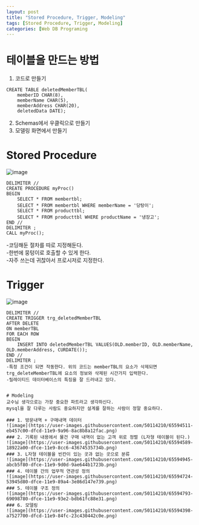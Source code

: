 ```yaml
---
layout: post
title: "Stored Procedure, Trigger, Modeling"
tags: [Stored Procedure, Trigger, Modeling]
categories: [Web DB Programing
---
```


# 테이블을 만드는 방법
1. 코드로 만들기
```MYSQL
CREATE TABLE deletedMemberTBL(
	memberID CHAR(8), 
	memberName CHAR(5), 
	memberAddress CHAR(20),
    deletedData DATE);    
```
2. Schemas에서 우클릭으로 만들기
3. 모델링 화면에서 만들기 

# Stored Procedure
![image](https://user-images.githubusercontent.com/50114210/65594055-e3d1a300-dfcc-11e9-88a7-f63b710272ac.png)       
```MYSQL
DELIMITER //
CREATE PROCEDURE myProc()
BEGIN
	SELECT * FROM membertbl;
	SELECT * FROM membertbl WHERE memberName = '당탕이';
	SELECT * FROM producttbl;
	SELECT * FROM producttbl WHERE productName = '냉장고';
END //
DELIMITER ;
CALL myProc();
```
-코딩해둔 절차를 따로 지정해둔다.      
-한번에 뭉텅이로 호출할 수 있게 한다.  
-자주 쓰는데 귀찮아서 프로시저로 지정한다.

# Trigger
![image](https://user-images.githubusercontent.com/50114210/65594073-f8ae3680-dfcc-11e9-810e-eb95aeb8992f.png)        
```MYSQL
DELIMITER //
CREATE TRIGGER trg_deletedMemberTBL
AFTER DELETE
ON memberTBL
FOR EACH ROW
BEGIN
	INSERT INTO deletedMemberTBL VALUES(OLD.memberID, OLD.memberName, OLD.memberAddress, CURDATE());
END //
DELIMITER ;
-특정 조건이 되면 작동한다. 위의 코드는 memberTBL의 요소가 삭제되면 trg_deleteMemberTBL에 요소의 정보와 삭제된 시간가지 입력한다.         
-릴레이티드 데이터베이스의 특징을 잘 드러내고 있다.


# Modeling
교수님 생각으로는 가장 중요한 파트라고 생각하신다.     
mysql을 잘 다루는 사람도 중요하지만 설계를 잘하는 사람이 정말 중요하다.    

### 1. 방문내역 + 구매내역 데이터
![image](https://user-images.githubusercontent.com/50114210/65594511-eb457c00-dfcd-11e9-9a96-8ac8b8a12fac.png)       
### 2. 기록된 내용에서 물건 구매 내역이 없는 고객 위로 정렬 (L자형 테이블이 된다.)      
![image](https://user-images.githubusercontent.com/50114210/65594589-18922a00-dfce-11e9-8cc6-43674535734b.png)      
### 3. L자형 테이블을 빈칸이 있는 곳과 없는 곳으로 분류
![image](https://user-images.githubusercontent.com/50114210/65594945-abcb5f80-dfce-11e9-9d0d-9ae644b1723b.png)    
### 4. 테이블 간의 업무적 연관성 정의
![image](https://user-images.githubusercontent.com/50114210/65594724-53945d80-dfce-11e9-89a4-3e86d147e739.png)   
### 5. 테이블 구조 정의
![image](https://user-images.githubusercontent.com/50114210/65594793-69098780-dfce-11e9-93e2-bdb61fc88e31.png)    
### 6. 모델링
![image](https://user-images.githubusercontent.com/50114210/65594398-a7527700-dfcd-11e9-84fc-23c430442c0e.png)            
